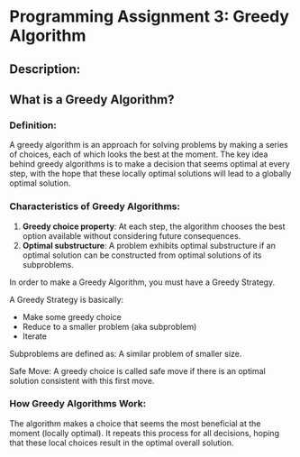 # Programming Assignment 3: Greedy Algorithm

## Description:

## What is a Greedy Algorithm?
### Definition:
A greedy algorithm is an approach for solving problems by making a series of choices, each of which looks the best at the moment. The key idea behind greedy algorithms is to make a decision that seems optimal at every step, with the hope that these locally optimal solutions will lead to a globally optimal solution.

### Characteristics of Greedy Algorithms:
1. <b>Greedy choice property</b>: At each step, the algorithm chooses the best option available without considering future consequences.
2. <b>Optimal substructure</b>: A problem exhibits optimal substructure if an optimal solution can be constructed from optimal solutions of its subproblems.

In order to make a Greedy Algorithm, you must have a Greedy Strategy.

A Greedy Strategy is basically:
- Make some greedy choice
- Reduce to a smaller problem (aka subproblem)
- Iterate

Subproblems are defined as:
A similar problem of smaller size.

Safe Move:
A greedy choice is called safe move if there is an optimal solution consistent with this first move.

### How Greedy Algorithms Work:
The algorithm makes a choice that seems the most beneficial at the moment (locally optimal).
It repeats this process for all decisions, hoping that these local choices result in the optimal overall solution.
